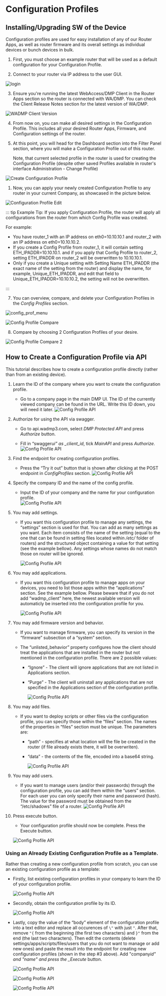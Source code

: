 # Configuration Profiles

## Installing/Upgrading SW of the Device

Configuration profiles are used for easy installation of any of our Router Apps, as well as router firmware and its overall settings as individual devices or bunch devices in bulk.

1. First, you must choose an example router that will be used as a default configuration for your Configuration Profile.

2. Connect to your router via IP address to the user GUI.

![login](./login.png)

3. Ensure you're running the latest WebAccess/DMP Client in the Router Apps section so the router is connected with WA/DMP. You can check the Client Release Notes section for the latest version of WA/DMP.

![WADMP Client Version](./client-vers.png)

4. From now on, you can make all desired settings in the Configuration Profile. This includes all your desired Router Apps, Firmware, and Configuration settings of the router.

5. At this point, you will head for the Dashboard section into the Filter Panel section, where you will make a Configuration Profile out of this router.

   Note, that current selected profile in the router is used for creating the Configuration Profile (despite other saved Profiles available in router's interface Administration - Change Profile)

![Create Configuration Profile](./Create-ConfigP2.png)

1. Now, you can apply your newly created Configuration Profile to any router in your current Company, as showcased in the picture below.

![Configuration Profile Edit](./ApplyingConfP2.png)

::: tip Example Tip:
If you apply Configuration Profile, the router will apply all configurations from the router from which Config Profile was created.

For example:

- You have router_1 with an IP address on eth0=10.10.10.1 and router_2 with an IP address on eth0=10.10.10.2.
- If you create a Config Profile from router_1, it will contain setting ETH_IPADDR=10.10.10.1. and if you apply that Config Profile to router_2, setting ETH_IPADDR on router_2 will be overwritten to 10.10.10.1.
- Only if you create a Unique setting with Setting Name ETH_IPADDR (the exact name of the setting from the router) and display the name, for example, Unique_ETH_IPADDR, and edit that field to Unique_ETH_IPADDR=10.10.10.2, the setting will not be overwritten.

:::

7. You can overview, compare, and delete your Configuration Profiles in the _Config Profiles_ section.

![config_prof_menu](./ConfigProfile1.png)

![Config Profile Compare](./ConfigProfileCompare3.png)

8.  Compare by choosing 2 Configuration Profiles of your desire.

![Config Profile Compare 2](./CompareConfigurationProfile-2.png)

## How to Create a Configuration Profile via API

This tutorial describes how to create a configuration profile directly (rather than from an existing device).

1. Learn the ID of the company where you want to create the configuration profile.

   - Go to a company page in the main DMP UI. The ID of the currently viewed company can be found in the URL. Write this ID down, you will need it later.
     ![Config Profile API](./conf_prof_api_01.png)

2. Authorize for using the API via swagger.

   - Go to api.wadmp3.com, select _DMP Protected API_ and press _Authorize_ button.

   - Fill in “swagger*ui” as \_client_id*, tick _MainAPI_ and press _Authorize_.
     ![Config Profile API](./conf_prof_api_02.png)

3. Find the endpoint for creating configuration profiles.

   - Press the “Try it out” button that is shown after clicking at the POST endpoint in _ConfigProfiles_ section.
     ![Config Profile API](./conf_prof_api_03.png)

4. Specify the company ID and the name of the config profile.

   - Input the ID of your company and the name for your configuration profile.  
     ![Config Profile API](./conf_prof_api_04.png)

5. You may add settings.

   - If you want this configuration profile to manage any settings, the “settings” section is used for that. You can add as many settings as you want. Each item consists of the name of the setting (equal to the one that can be found in setting files located within _/etc/_ folder of routers) and the structured object containing a value for that setting (see the example bellow). Any settings whose names do not match those on router will be ignored.

     ![Config Profile API](./conf_prof_api_05.png)

6. You may add applications.

   - If you want this configuration profile to manage apps on your devices, you need to list those apps within the “applications” section. See the example bellow. Please beware that if you do not add “wadmp_client” here, the newest available version will automaticly be inserted into the configuration profile for you.

     ![Config Profile API](./conf_prof_api_06.png)

7. You may add firmware version and behavior.

   - If you want to manage firmware, you can specify its version in the “firmware” subsection of a “system” section.

   * The “unlisted_behavior” property configures how the client should treat the applications that are installed in the router but not mentioned in the configuration profile. There are 2 possible values:

     - “Ignore” - The client will ignore applications that are not listed in Applications section.

     - “Purge” - The client will uninstall any applications that are not specified in the Applications section of the configuration profile.

       ![Config Profile API](./conf_prof_api_07.png)

8. You may add files.

   - If you want to deploy scripts or other files via the configuration profile, you can specify those within the “files” section. The names of the properties in “files” section must be unique. The parameters are:

     - “path” - specifies at what location will the file be created in the router (if file already exists there, it will be overwriten).

     - “data” - the contents of the file, encoded into a base64 string.

       ![Config Profile API](./conf_prof_api_08.png)

9. You may add users.

   - If you want to manage users (and/or their passwords) through the configuration profile, you can add them within the “users” section. For each user you can only specify their name and password (hash). The value for the password must be obtained from the “/etc/shadows” file of a router.
     ![Config Profile API](./conf_prof_api_09.png)

10. Press execute button.

    - Your configuration profile should now be complete. Press the Execute button.

    ![Config Profile API](./conf_prof_api_10.png)

### Using an Already Existing Configuration Profile as a Template.

Rather than creating a new configuration profile from scratch, you can use an existing configuration profile as a template:

- Firstly, list existing configuration profiles in your company to learn the ID of your configuration profile.

  ![Config Profile API](./conf_prof_api_11.png)

- Secondly, obtain the configuration profile by its ID.

  ![Config Profile API](./conf_prof_api_12.png)

- Lastly, copy the value of the “body” element of the configuration profile into a text editor and replace all occurences of `\"` with just `"`. After that, remove `"{` from the beginning (the first two characters) and `}"` from the end (the last two characters). Then edit the contents (delete settings/apps/scripts/files/users that you do not want to manage or add new ones) and paste the result into the endpoint for creating new configuration profiles (shown in the step #3 above). Add "company*id" and "name" and press the \_Execute* button.

  ![Config Profile API](./conf_prof_api_13.png)

  ![Config Profile API](./conf_prof_api_14.png)

  ![Config Profile API](./conf_prof_api_15.png)
